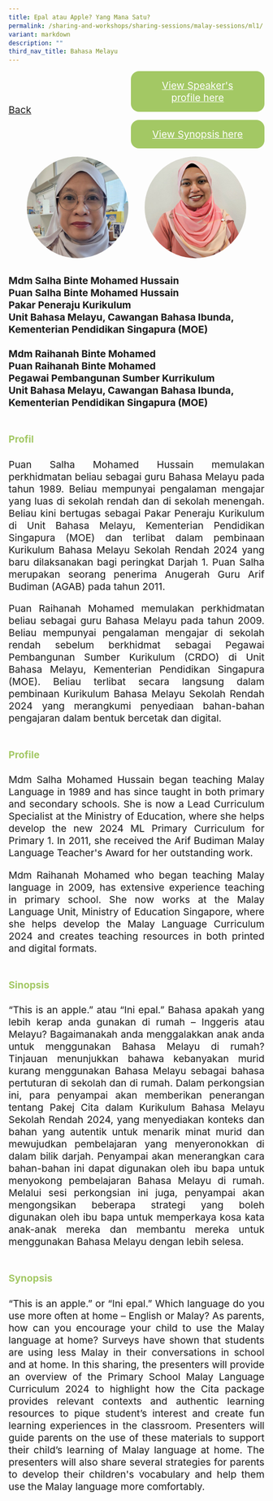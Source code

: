 ```yaml
---
title: Epal atau Apple? Yang Mana Satu?
permalink: /sharing-and-workshops/sharing-sessions/malay-sessions/ml1/
variant: markdown
description: ""
third_nav_title: Bahasa Melayu
---
```

<style>
.entry-title{
  font-size: 2.25rem;
  font-weight: 700;
  margin-bottom: 2rem;
  text-align: center;
}
.entry-content p{
  text-align: justify;
}

.entry-title.supported-by{
  margin-bottom: 0;
  margin-top: 3rem;
}

.entry-content .buttons-container{
  align-items: center;
  column-gap: 1rem;
  display: flex;
  flex-wrap: wrap;
  justify-content: center;
}
.entry-content .buttons-container .btn-link{
  background-color: #7431e8;
  border-radius: 0.4rem;
  color: #fff;
  font-size: 1.5rem;
  margin-bottom: 1rem;
  padding: 15px 20px;
  text-align: center;
  text-decoration: none;
  width: 15rem;
}
.entry-content .buttons-container .btn-link:hover{
  background-color: lightgrey;
}

.entry-content.sharing-sessions{
  align-items: center;
  display: flex;
  flex-direction: column;
  row-gap: 1.5rem;
}
.entry-content.sharing-sessions .session-item{
  align-items: flex-start;
  background-color:#d84178;
  border-radius: 0.5rem;
  color: #ffffff;
  row-gap: 2rem;
  display: flex;
  font-size: 1.1rem;
  flex-direction: column;
  line-height: 1.2;
  justify-content: space-between;
  margin-bottom: 2rem;
  padding: 1rem;
  width: 100%;
}
.entry-content.sharing-sessions .session-item .lower-wrapper{
  display: flex;
  flex-direction: column;
  row-gap: 2rem;
  width: 100%;
}
.entry-content.sharing-sessions .session-item .session-link{
  border: 2px solid lightgrey;
  border-radius: 0.5rem;
  padding: 1rem;
  text-align: center;
}
.entry-content.sharing-sessions .session-item .session-link a{
  color: #ffffff;
}

.entry-content.sharing-sessions.malay-sessions .session-item{
  background-color: #a3c864;
}

.entry-content.sharing-sessions.tamil-sessions .session-item,
.entry-content.sharing-sessions.preschools-exhibitors .session-item{
  background-color: #9b4490;
}

.entry-content.sharing-sessions.english-sessions .session-item{
  background-color: #fa0;
}

.entry-content.sharing-sessions.primary-secondary-exhibitors .session-item{
  background-color: #a3c864;
}

.entry-content.sharing-sessions .session-item .session-link:hover{
  background-color: lightgrey;
}

.entry-content.sharing-session-item{
  font-size: 1.2rem;
}
.entry-content.sharing-session-item .sharing-sessions-nav{
  align-items: center;
  column-gap: 1rem;
  display: flex;
  flex-wrap: wrap;
  justify-content: space-between;
  padding-bottom: 1rem;
}
.entry-content.sharing-session-item .sharing-sessions-nav .inner-nav-wrapper{
  column-gap: 1rem;
  display: flex;
  flex: 2;
  flex-wrap: wrap;
  justify-content: flex-end;
  row-gap: 1rem;
}
.entry-content.sharing-session-item .sharing-sessions-nav .inner-nav-wrapper .nav-btn{
  background-color: #d84178;
  border-radius: 1rem;
  color: #fff;
  padding: 1rem 2rem;
  text-align: center;
  width: 100%;
}
.entry-content.sharing-session-item.malay-session .sharing-sessions-nav .inner-nav-wrapper .nav-btn{
  background-color: #a3c864;
}
.entry-content.sharing-session-item.tamil-session .sharing-sessions-nav .inner-nav-wrapper .nav-btn{
  background-color: #9b4490;
}
.entry-content.sharing-session-item.english-session .sharing-sessions-nav .inner-nav-wrapper .nav-btn{
  background-color: #fa0;
}
.entry-content.sharing-session-item .sharing-sessions-nav .inner-nav-wrapper .nav-btn:hover{
  background-color: lightgrey;
}
.entry-content.sharing-session-item .profile-photo-container{
  align-items: center;
  column-gap: 1rem;
  display: flex;
  flex-wrap: wrap;
  justify-content: space-between;
  row-gap: 1rem;
}
.entry-content.sharing-session-item .profile-photo{
  align-items: center;
  column-gap: 2rem;
  display: flex;
  flex-wrap: wrap;
  justify-content: center;
  row-gap: 2rem;
  margin-bottom: 2rem;
}
.entry-content.sharing-session-item .profile-photo img{
  border-radius: 100px;
  width: 200px;
}
.entry-content.sharing-session-item.awardee-item .profile-photo{
  width: 100%;
}
.entry-content.sharing-session-item .profile-name{
  font-weight: 700;
  margin-bottom: 3rem;
}
.entry-content.sharing-session-item h4{
  color: #d84178;
}
.entry-content.sharing-session-item.malay-session h4{
  color: #a3c864;
}
.entry-content.sharing-session-item.tamil-session h4{
  color: #9b4490;
}
.entry-content.sharing-session-item.english-session h4{
  color: #fa0;
}
.entry-content.sharing-session-item.awardee-item h3,
.entry-content.sharing-session-item.awardee-item h4{
  color: #4372d6;
}
.entry-content.sharing-session-item .section-wrapper{
  margin-bottom: 3rem;
}

.entry-content.awardees-container h4{
  font-weight: 700;
  margin-bottom: 3rem;
}
.entry-content.awardees-container a{
  text-decoration: none;
}
.entry-content.awardees-container .section-wrapper{
  margin-bottom: 10rem;
}
.entry-content.awardees-container .section-row{
  column-gap: 1rem;
  display: flex;
  flex-wrap: wrap;
  justify-content: space-around;
  row-gap: 1rem;
}
.entry-content.awardees-container .section-column{
  width: 30%;
}
.entry-content.awardees-container .awardee-wrapper{
  align-items: center;
  display: flex;
  flex-direction: column;
  justify-content: center;
  row-gap: 1rem;
}
.entry-content.awardees-container .awardee-wrapper .awardee-pic{
  width: 10rem;
}
.entry-content.awardees-container .awardee-wrapper .awardee-profile{
  color: #484848;
  text-align: center;
}
.entry-content.awardees-container .awardee-wrapper .name-english{
  font-size: 1.25rem;
  margin-bottom: 1rem;
}
.entry-content.awardees-container .awardee-wrapper .name-chinese{
  font-size: 1.25rem;
  margin-bottom: 1rem;
}

.entry-content .btntop{
  position: fixed;
  float: right;
  bottom: 20px;
  right: 80px;
  z-index: 99;
  boder: none;
  background-color: #3bb9ff;
  cursor: pointer;
  padding: 15px;
  boder-radius: 4px;
  color: #fff;
  font-weight: 600;
}

.coming-soon{
  color: #7431e8;
  font-size: 2rem;
  font-weight: 700;
  margin-top: 3rem;
  text-align: center;
}

@media all and (min-width: 40rem ){
  .entry-content.sharing-sessions{
    align-items: flex-start;
    display: flex;
    flex-direction: column;
    row-gap: 1.5rem;
  }

  
  .entry-content.sharing-sessions .session-item .lower-wrapper{
    align-items: center;
    flex-direction: row;
    justify-content: space-between;
  }

  .entry-content.sharing-session-item .sharing-sessions-nav .inner-nav-wrapper .nav-btn{
    width: 45%;
  }
}
</style>

<div class="entry-content sharing-session-item malay-session">
<div class="sharing-sessions-nav">
<a href="/sharing-and-workshops/sharing-sessions/malay-sessions/">Back</a>
<div class="inner-nav-wrapper">
<a class="nav-btn" href="#C1">View Speaker's profile here</a>
<a class="nav-btn" href="#C2">View Synopsis here</a>
</div>
</div>

<div class="profile-photo">
<img alt="Salha Binte Mohamed Hussain" src="/images/Sharing_sessions/salha-binte-mohamed-hussain.jpg">
<img alt="Raihanah Binte Mohamed" src="/images/Sharing_sessions/raihanah-binte-mohamed.jpg">
</div>

<div class="profile-name">
Mdm Salha Binte Mohamed Hussain<br>
Puan Salha Binte Mohamed Hussain<br>
Pakar Peneraju Kurikulum<br>
Unit Bahasa Melayu, Cawangan Bahasa Ibunda, Kementerian Pendidikan Singapura (MOE)<br>
<br>
Mdm Raihanah Binte Mohamed<br>
Puan Raihanah Binte Mohamed<br>
Pegawai Pembangunan Sumber Kurrikulum<br>
Unit Bahasa Melayu, Cawangan Bahasa Ibunda, Kementerian Pendidikan Singapura (MOE)
</div>

<div class="section-wrapper">
<h4 id="C1">Profil</h4>
<p>
Puan Salha Mohamed Hussain memulakan perkhidmatan beliau sebagai guru Bahasa Melayu pada tahun 1989. Beliau mempunyai pengalaman mengajar yang luas di sekolah rendah dan di sekolah menengah. Beliau kini bertugas sebagai Pakar Peneraju Kurikulum di Unit Bahasa Melayu, Kementerian Pendidikan Singapura (MOE) dan terlibat dalam pembinaan Kurikulum Bahasa Melayu Sekolah Rendah 2024 yang baru dilaksanakan bagi peringkat Darjah 1. Puan Salha merupakan seorang penerima Anugerah Guru Arif Budiman (AGAB) pada tahun 2011.
</p>
<p>
Puan Raihanah Mohamed memulakan perkhidmatan beliau sebagai guru Bahasa Melayu pada tahun 2009. Beliau mempunyai pengalaman mengajar di sekolah rendah sebelum berkhidmat sebagai Pegawai Pembangunan Sumber Kurikulum (CRDO) di Unit Bahasa Melayu, Kementerian Pendidikan Singapura (MOE). Beliau terlibat secara langsung dalam pembinaan Kurikulum Bahasa Melayu Sekolah Rendah 2024 yang merangkumi penyediaan bahan-bahan pengajaran dalam bentuk bercetak dan digital.
</p>
</div>

<div class="section-wrapper">
<h4>Profile</h4>
<p>
Mdm Salha Mohamed Hussain began teaching Malay Language in 1989 and has since taught in both primary and secondary schools. She is now a Lead Curriculum Specialist at the Ministry of Education, where she helps develop the new 2024 ML Primary Curriculum for Primary 1. In 2011, she received the Arif Budiman Malay Language Teacher's Award for her outstanding work.
</p>
<p>
Mdm Raihanah Mohamed who began teaching Malay language in 2009,  has extensive experience teaching in primary school. She now works at the Malay Language Unit, Ministry of Education Singapore, where she helps develop the Malay Language Curriculum 2024 and creates teaching resources in both printed and digital formats.
</p>
</div>

<div class="section-wrapper">
<h4 id="C2">Sinopsis</h4> 
<p>
“This is an apple.” atau “Ini epal.” Bahasa apakah yang lebih kerap anda gunakan di rumah – Inggeris atau Melayu? Bagaimanakah anda menggalakkan anak anda untuk menggunakan Bahasa Melayu di rumah? Tinjauan menunjukkan bahawa kebanyakan murid kurang menggunakan Bahasa Melayu sebagai bahasa pertuturan di sekolah dan di rumah. Dalam perkongsian ini, para penyampai akan memberikan penerangan tentang Pakej Cita dalam Kurikulum Bahasa Melayu Sekolah Rendah 2024, yang menyediakan konteks dan bahan yang autentik untuk menarik minat murid dan mewujudkan pembelajaran yang menyeronokkan di dalam bilik darjah. Penyampai akan menerangkan cara bahan-bahan ini dapat digunakan oleh ibu bapa untuk menyokong pembelajaran Bahasa Melayu di rumah. Melalui sesi perkongsian ini juga, penyampai akan mengongsikan beberapa strategi yang boleh digunakan oleh ibu bapa untuk memperkaya kosa kata anak-anak mereka dan membantu mereka untuk menggunakan Bahasa Melayu dengan lebih selesa.
</p>
</div>

<div class="section-wrapper">
<h4>Synopsis</h4> 
<p>
“This is an apple.” or “Ini epal.” Which language do you use more often at home – English or Malay? As parents, how can you encourage your child to use the Malay language at home? Surveys
have shown that students are using less Malay in their conversations in school and at home. In this sharing, the presenters will provide an overview of the Primary School Malay Language Curriculum 2024 to highlight how the Cita package provides relevant contexts and authentic learning resources to pique student’s interest and create fun learning experiences in the classroom. Presenters will guide parents on the use of these materials to support their child’s learning of Malay language at home. The presenters will also share several strategies for parents to develop their children's vocabulary and help them use the Malay language more comfortably.
</p>
</div>

<div class="section-wrapper">
</div>
</div>
